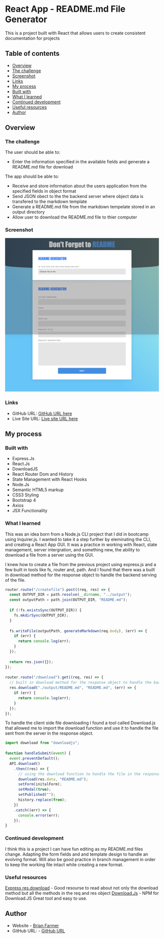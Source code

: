 # React App - README.md File Generator

This is a project built with React that allows users to create consistent documentation for projects

## Table of contents

- [Overview](#overview)
- [The challenge](#the-challenge)
- [Screenshot](#screenshot)
- [Links](#links)
- [My process](#my-process)
- [Built with](#built-with)
- [What I learned](#what-i-learned)
- [Continued development](#continued-development)
- [Useful resources](#useful-resources)
- [Author](#author)

## Overview

### The challenge

The user should be able to:

- Enter the information specified in the available fields and generate a README.md file for download

The app should be able to:

- Receive and store information about the users application from the specified fields in object format
- Send JSON obect to the the backend server where object data is transfered to the markdown template
- Generate a README.md file from the markdown tempelate stored in an output directory
- Allow user to download the README.md file to thier computer

### Screenshot

![](./screenshot.png)

### Links

- GitHub URL: [GitHub URL here](https://github.com/brianlfarmerllc/React_PWA_ReadMeFormatter)
- Live Site URL: [Live site URL here](https://readme-creator.herokuapp.com/)

## My process

### Built with

- Express.Js
- React.Js
- DownloadJS
- React Router Dom and History
- State Management with React Hooks
- Node.Js
- Semantic HTML5 markup
- CSS3 Styling
- Bootstrap 4
- Axios
- JSX Functionality

### What I learned

This was an idea born from a Node.js CLI project that I did in bootcamp using Inquirer.js. I wanted to take it a step further by eleminating the CLI, and creating a React App GUI. It was a practice in working with React, state management, server intergration, and something new, the ability to download a file from a server using the GUI.

I knew how to create a file from the previous project using express.js and a few built in tools like fs, router and, path. And I found that there was a built in download method for the response object to handle the backend serving of the file.

```js
router.route("/createfile").post((req, res) => {
  const OUTPUT_DIR = path.resolve(__dirname, "../output");
  const outputPath = path.join(OUTPUT_DIR, "README.md");

  if (!fs.existsSync(OUTPUT_DIR)) {
    fs.mkdirSync(OUTPUT_DIR);
  }

  fs.writeFile(outputPath, generateMarkdown(req.body), (err) => {
    if (err) {
      return console.log(err);
    }
  });

  return res.json({});
});

router.route("/download").get((req, res) => {
  // built in download method for the response object to handle the backend serving of the file.
  res.download("./output/README.md", "README.md", (err) => {
    if (err) {
      return console.log(err);
    }
  });
});
```

To handle the client side file downloading I found a tool called Download.js that allowed me to import the download function and use it to handle the file sent from the server in the response object.

```js
import download from "downloadjs";

function handleSubmit(event) {
  event.preventDefault();
  API.download()
    .then((res) => {
      // using the download function to handle the file in the response object
      download(res.data, "README.md");
      setForm(initalForm);
      setModal(true);
      setPublished("");
      history.replace(from);
    })
    .catch((err) => {
      console.error(err);
    });
}
```

### Continued development

I think this is a project I can have fun editing as my README.md files change. Adapting the form fields and and template design to handle an evolving format. Will also be good practice in branch management in order to keep the working file intact while creating a new format.

### Useful resources

[Express res.download](http://expressjs.com/en/api.html#res.download) - Good resourse to read about not only the download method but all the methods in the req and res object
[Download.Js](https://www.npmjs.com/package/downloadjs) - NPM for Download.JS Great tool and easy to use.

## Author

- Website - [Brian Farmer](https://brianlfarmerllc-biosite.netlify.app/)
- GitHub URL: - [GitHub URL](https://github.com/brianlfarmerllc)
